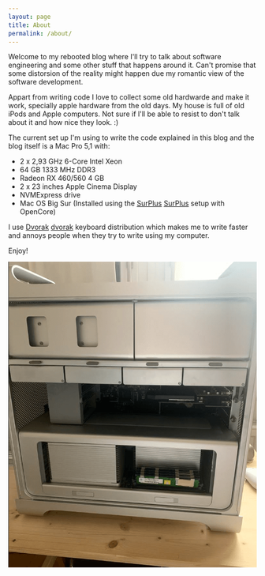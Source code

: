 ```yaml
---
layout: page
title: About
permalink: /about/
---
```


Welcome to my rebooted blog where I'll try to talk about software engineering and some other stuff that happens around it. Can't promise that some distorsion of the reality might happen due my romantic view of the software development. 

Appart from writing code I love to collect some old hardwarde and make it work, specially apple hardware from the old days. My house is full of old iPods and Apple computers. Not sure if I'll be able to resist to don't talk about it and how nice they look. :) 

The current set up I'm using to write the code explained in this blog and the blog itself is a Mac Pro 5,1 with:

- 2 x 2,93 GHz 6-Core Intel Xeon
- 64 GB 1333 MHz DDR3
- Radeon RX 460/560 4 GB
- 2 x 23 inches Apple Cinema Display
- NVMExpress drive
- Mac OS Big Sur (Installed using the [SurPlus] [SurPlus] setup with OpenCore)

I use [Dvorak] [dvorak] keyboard distribution which makes me to write faster and annoys people when they try to write using my computer.

Enjoy!

![My beloved mac](/assets/mac.png)

[dvorak]: https://en.wikipedia.org/wiki/Dvorak_keyboard_layout
[SurPlus]: https://github.com/reenigneorcim/SurPlus